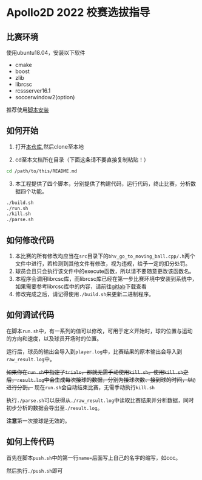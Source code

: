 # Apollo2D 2022 校赛选拔指导

## 比赛环境
使用ubuntu18.04，安装以下软件
- cmake
- boost
- zlib
- librcsc
- rcssserver16.1
- soccerwindow2(option)

推荐使用[脚本安装](https://gitee.com/apollo-2d/Apollo_env_install)

## 如何开始
1. 打开[本仓库](https://gitlab.com/Apollo-2d/apollo2d-2022/njupt-2022-apollo-2-d),然后clone至本地

2. cd至本文档所在目录（下面这条请不要直接复制粘贴！）
```bash
cd /path/to/this/README.md
```

3. 本工程提供了四个脚本，分别提供了构建代码，运行代码，终止比赛，分析数据四个功能。
```bash
./build.sh
./run.sh
./kill.sh
./parse.sh
```

## 如何修改代码

1. 本比赛的所有修改均应当在`src`目录下的`bhv_go_to_moving_ball.cpp/.h`两个文件中进行，若检测到其他文件有修改，视为违规，给予一定的扣分处罚。
2. 球员会且只会执行该文件中的execute函数，所以请不要随意更改该函数名。
3. 本程序会调用librcsc库，而librcsc库已经在第一步比赛环境中安装到系统中，如果需要参考librcsc库中的内容，请前往[gitlab](https://gitlab.com/Apollo-2d/apollo-material/librcsc-2022)下载查看
4. 修改完成之后，请记得使用`./build.sh`来更新二进制程序。

## 如何调试代码
在脚本`run.sh`中，有一系列的值可以修改，可用于定义开始时，球的位置与运动的方向和速度，以及球员开场时的位置。

运行后，球员的输出会导入到`player.log`中，比赛结果的原本输出会导入到`raw_result.log`中。

~~如果你在`run.sh`中指定了`trials`，那就无需手动使用`kill.sh`。使用`kill.sh`之后，`result.log`中会生成每次接球的数据，分别为接球次数、接到球的时间，以`@`进行分割。~~ 现在`run.sh`会自动结束比赛，无需手动执行`kill.sh`

执行`./parse.sh`可以获得从`./raw_result.log`中读取比赛结果并分析数据，同时初步分析的数据会导出至`./result.log`。

**注意**第一次接球是无效的。

## 如何上传代码
首先在脚本`push.sh`中的第一行`name=`后面写上自己的名字的缩写，如ccc。

然后执行`./push.sh`即可
